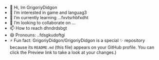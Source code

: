 - 👋 Hi, Im GrigoriyDidgon
- 👀 I’m interested in game and languag3
- 🌱 I’m currently learning ...fxvtsrhbfxdht
- 💞️ I’m looking to collaborate on ...
- 📫 How to reach dhndrdsbgt
- 😄 Pronouns: ..fdsgkudoftgi
- ⚡ Fun fact:
GrigoriyDidgon/GrigoriyDidgon is a special ✨ repository because its `README.md` (this file) appears on your GitHub profile.
You can click the Preview link to take a look at your changes.)
